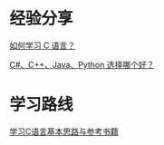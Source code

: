 # 经验分享

[如何学习 C 语言？](https://www.zhihu.com/question/19668080)

[C#、C++、Java、Python 选择哪个好？](https://www.zhihu.com/question/298323023/answer/523720835)

# 学习路线

[学习C语言基本思路与参考书籍](https://zhuanlan.zhihu.com/p/19694823)